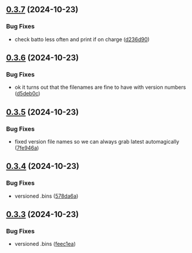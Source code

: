 ## [0.3.7](https://github.com/olipayne/Arduino-Morse-Radio/compare/v0.3.6...v0.3.7) (2024-10-23)


### Bug Fixes

* check batto less often and print if on charge ([d236d90](https://github.com/olipayne/Arduino-Morse-Radio/commit/d236d90ee29029b1841d8cbdb388f8e2855896f1))



## [0.3.6](https://github.com/olipayne/Arduino-Morse-Radio/compare/v0.3.5...v0.3.6) (2024-10-23)


### Bug Fixes

* ok it turns out that the filenames are fine to have with version numbers ([d5deb0c](https://github.com/olipayne/Arduino-Morse-Radio/commit/d5deb0c8777dd2567fc63ca21c49e2908a9bdb5c))



## [0.3.5](https://github.com/olipayne/Arduino-Morse-Radio/compare/v0.3.4...v0.3.5) (2024-10-23)


### Bug Fixes

* fixed version file names so we can always grab latest automagically ([7fe946a](https://github.com/olipayne/Arduino-Morse-Radio/commit/7fe946afc6fe953f2e9ac05ac6278935b4282a8e))



## [0.3.4](https://github.com/olipayne/Arduino-Morse-Radio/compare/v0.3.3...v0.3.4) (2024-10-23)


### Bug Fixes

* versioned .bins ([578da6a](https://github.com/olipayne/Arduino-Morse-Radio/commit/578da6a2f4568b4e8704813ea39a0c14e3e1d833))



## [0.3.3](https://github.com/olipayne/Arduino-Morse-Radio/compare/v0.3.2...v0.3.3) (2024-10-23)


### Bug Fixes

* versioned .bins ([feec1ea](https://github.com/olipayne/Arduino-Morse-Radio/commit/feec1ea1195abd49b06c332e52b1f6fd4f0fc2a9))



